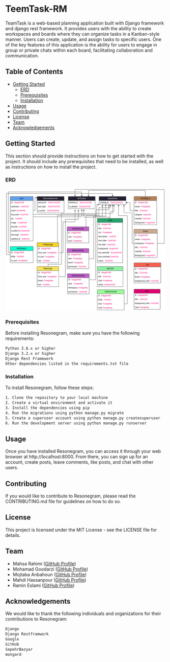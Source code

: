 # TeemTask-RM

TeamTask is a web-based planning application built with Django framework and django rest framework. It provides users with the ability to create workspaces and boards where they can organize tasks in a Kanban-style manner. Users can create, update, and assign tasks to specific users. One of the key features of this application is the ability for users to engage in group or private chats within each board, facilitating collaboration and communication.

## Table of Contents

- [Getting Started](#getting-started)
  - [ERD](#ERD)
  - [Prerequisites](#prerequisites)
  - [Installation](#installation)
- [Usage](#usage)
- [Contributing](#contributing)
- [License](#license)
- [Team](#team)
- [Acknowledgements](#acknowledgements)

## Getting Started

This section should provide instructions on how to get started with the project. It should include any prerequisites that need to be installed, as well as instructions on how to install the project.


### ERD

  <img src="TeamTask-ERD.png" alt="عنوان تصویر">

### Prerequisites

Before installing Resonegram, make sure you have the following requirements:

    Python 3.8.x or higher
    Django 3.2.x or higher
    Django Rest Framework 
    Other dependencies listed in the requirements.txt file

### Installation

To install Resonegram, follow these steps:

    1. Clone the repository to your local machine
    2. Create a virtual environment and activate it
    3. Install the dependencies using pip
    4. Run the migrations using python manage.py migrate
    5. Create a superuser account using python manage.py createsuperuser
    6. Run the development server using python manage.py runserver

## Usage

Once you have installed Resonegram, you can access it through your web browser at http://localhost:8000. From there, you can       sign up for an account, create posts, leave comments, like posts, and chat with other users.

## Contributing

If you would like to contribute to Resonegram, please read the CONTRIBUTING.md file for guidelines on how to do so.

## License

This project is licensed under the MIT License - see the LICENSE file for details.

## Team

- Mahsa Rahimi ([GitHub Profile](https://github.com/MahsaRah99))
- Mohamad Goodarzi ([GitHub Profile](https://github.com/mrgdeveloper1401))
- Mojtaba Anbahoun ([GitHub Profile](https://github.com/Mojtaba-anbahoun))
- Mahdi Hassanpour ([GitHub Profile](https://github.com/Mahdi-Hassanpour78))
- Ramin Eslami ([GitHub Profile](https://github.com/ResoneAt))


## Acknowledgements

We would like to thank the following individuals and organizations for their contributions to Resonegram:
    
    Django
    Django Restframwork
    Google
    GitHub
    SepehrBazyar
    mongard
    

